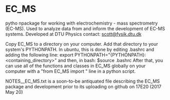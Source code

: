 # EC_MS

pytho npackage for working with electrochemistry - mass spectrometry (EC-MS). Used to analyze data from and inform the development of EC-MS systems.
Developed at DTU Physics
contact: scott@fysik.dtu.dk


Copy EC_MS to a directory on your computer. Add that directory to your system's PYTHONPATH. In ubuntu, this is done by editing .bashrc and adding the following line:
export PYTHONPATH="{PYTHONPATH}:<containing_directory>" 
and then, in bash:
$source .bashrc
After that, you can use all of the functions and classes in EC_MS globally on your computer with a "from EC_MS import <function>" line in a python script.


NOTES__EC_MS.txt is a soon-to-be antiquated file describing the EC_MS package and development prior to its uploading on github on 17E20 (2017 May 20)

